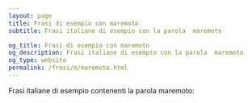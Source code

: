 ```yaml
---
layout: page
title: Frasi di esempio con maremoto 
subtitle: Frasi italiane di esempio con la parola  maremoto

og_title: Frasi di esempio con maremoto 
og_description: Frasi italiane di esempio con la parola  maremoto
og_type: website
permalink: /frasi/m/maremoto.html
---
```


Frasi italiane di esempio contenenti la parola maremoto:


